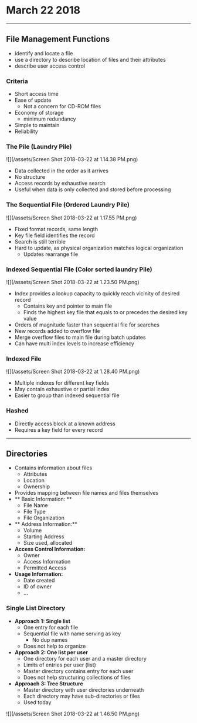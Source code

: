 # March 22 2018
---
## File Management Functions
- identify and locate a file
- use a directory to describe location of files and their attributes
- describe user access control

### Criteria
- Short access time
- Ease of update
    - Not a concern for CD-ROM files
- Economy of storage
     - minimum redundancy
- Simple to maintain
- Reliability

### The Pile (Laundry Pile)
![](/assets/Screen Shot 2018-03-22 at 1.14.38 PM.png)

- Data collected in the order as it arrives
- No structure
- Access records by exhaustive search
- Useful when data is only collected and stored before processing

### The Sequential File (Ordered Laundry Pile)
![](/assets/Screen Shot 2018-03-22 at 1.17.55 PM.png)

- Fixed format records, same length
- Key file field identifies the record
- Search is still terrible
- Hard to update, as physical organization matches logical organization
    - Updates rearrange file

### Indexed Sequential File (Color sorted laundry Pile)
![](/assets/Screen Shot 2018-03-22 at 1.23.50 PM.png)
- Index provides a lookup capacity to quickly reach vicinity of desired record
    - Contains key and pointer to main file
    - Finds the highest key file that equals to or precedes the desired key value 
- Orders of magnitude faster than sequential file for searches
- New records added to overflow file
- Merge overflow files to main file during batch updates
- Can have multi index levels to increase efficiency

### Indexed File
![](/assets/Screen Shot 2018-03-22 at 1.28.40 PM.png)
- Multiple indexes for different key fields
- May contain exhaustive or partial index
- Easier to group than indexed sequential file

### Hashed
- Directly access block at a known address
- Requires a key field for every record

---

## Directories
- Contains information about files
    - Attributes
    - Location
    - Ownership
- Provides mapping between file names and files themselves
- ** Basic Information: **
    - File Name
    - File Type
    - File Organization
- ** Address Information:**
    - Volume
    - Starting Address
    - Size used, allocated
- **Access Control Information:**
    - Owner
    - Access Information
    - Permitted Access
- **Usage Information:**
    - Date created
    - ID of owner
    - ...

### Single List Directory
- **Approach 1: Single list**
    - One entry for each file
    - Sequential file with name serving as key
        - No dup names
    - Does not help to organize
- **Approach 2: One list per user**
    - One directory for each user and a master directory
    - Limits of entries per user (list)
    - Master directory contains entry for each user
    - Does not help structuring collections of files
- **Approach 3: Tree Structure**
    - Master directory with user directories underneath
    - Each directory may have sub-directories or files 
    - Used today

![](/assets/Screen Shot 2018-03-22 at 1.46.50 PM.png)